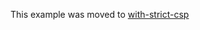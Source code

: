This example was moved to [with-strict-csp](https://github.com/zeit/next.js/tree/canary/examples/with-strict-csp)
